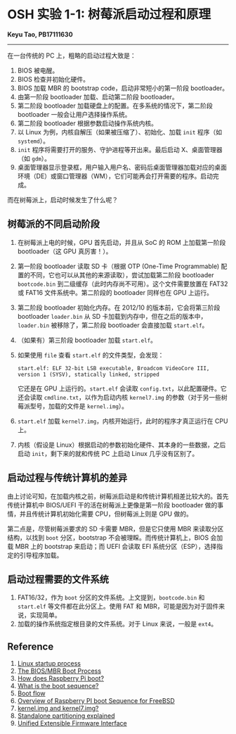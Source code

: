 # OSH 实验 1-1: 树莓派启动过程和原理

**Keyu Tao, PB17111630**

---

在一台传统的 PC 上，粗略的启动过程大致是：

1. BIOS 被电醒。
2. BIOS 检查并初始化硬件。
3. BIOS 加载 MBR 的 bootstrap code，启动非常短小的第一阶段 bootloader。
4. 由第一阶段 bootloader 加载、启动第二阶段 bootloader。
5. 第二阶段 bootloader 加载硬盘上的配置。在多系统的情况下，第二阶段 bootloader 一般会让用户选择操作系统。
6. 第二阶段 bootloader 根据参数启动操作系统内核。
7. 以 Linux 为例，内核自解压（如果被压缩了）、初始化、加载 `init` 程序（如 `systemd`）。
8. `init` 程序将需要打开的服务、守护进程等开出来。最后启动 X、桌面管理器（如 `gdm`）。
9. 桌面管理器显示登录框，用户输入用户名、密码后桌面管理器加载对应的桌面环境（DE）或窗口管理器（WM），它们可能再会打开需要的程序。启动完成。

而在树莓派上，启动时候发生了什么呢？

## 树莓派的不同启动阶段

1. 在树莓派上电的时候，GPU 首先启动，并且从 SoC 的 ROM 上加载第一阶段 bootloader（这 GPU 真厉害！）。

2. 第一阶段 bootloader 读取 SD 卡（根据 OTP (One-Time Programmable) 配置的不同，它也可以从其他的来源读取），尝试加载第二阶段 bootloader `bootcode.bin` 到二级缓存（此时内存尚不可用）。这个文件需要放置在 FAT32 或 FAT16 文件系统中。第二阶段的 bootloader 同样也在 GPU 上运行。

3. 第二阶段 bootloader 初始化内存。在 2012/10 的版本前，它会将第三阶段 bootloader `loader.bin` 从 SD 卡加载到内存中，但在之后的版本中，`loader.bin` 被移除了，第二阶段 bootloader 会直接加载 `start.elf`。

4. （如果有）第三阶段 bootloader 加载 `start.elf`。

5. 如果使用 `file` 查看 `start.elf` 的文件类型，会发现：

   ```
   start.elf: ELF 32-bit LSB executable, Broadcom VideoCore III, version 1 (SYSV), statically linked, stripped
   ```

   它还是在 GPU 上运行的。`start.elf` 会读取 `config.txt`，以此配置硬件。它还会读取 `cmdline.txt`，以作为启动内核 `kernel7.img` 的参数（对于另一些树莓派型号，加载的文件是 `kernel.img`）。

6. `start.elf` 加载 `kernel7.img`，内核开始运行，此时的程序才真正运行在 CPU 上。

7. 内核（假设是 Linux）根据启动的参数初始化硬件、其本身的一些数据，之后启动 `init`，剩下来的就和传统 PC 上启动 Linux 几乎没有区别了。

## 启动过程与传统计算机的差异

由上讨论可知，在加载内核之前，树莓派启动是和传统计算机相差比较大的。首先传统计算机中 BIOS/UEFI 干的活在树莓派上更像是第一阶段 bootloader 做的事情，并且传统计算机初始化需要 CPU，但树莓派上则是 GPU 做的。

第二点是，尽管树莓派要求的 SD 卡需要 MBR，但是它只使用 MBR 来读取分区结构，以找到 `boot` 分区，bootstrap 不会被理睬。而传统计算机上，BIOS 会加载 MBR 上的 bootstrap 来启动；而 UEFI 会读取 EFI 系统分区（ESP），选择指定的引导程序加载。

## 启动过程需要的文件系统

1. FAT16/32，作为 `boot` 分区的文件系统。上文提到，`bootcode.bin` 和 `start.elf` 等文件都在此分区上。使用 FAT 和 MBR，可能是因为对于固件来说，实现简单。
2. 加载的操作系统指定根目录的文件系统。对于 Linux 来说，一般是 `ext4`。

## Reference

1. [Linux startup process](https://en.wikipedia.org/wiki/Linux_startup_process)
2. [The BIOS/MBR Boot Process](https://neosmart.net/wiki/mbr-boot-process/)
3. [How does Raspberry Pi boot?](https://raspberrypi.stackexchange.com/questions/10489/how-does-raspberry-pi-boot)
4. [What is the boot sequence?](https://raspberrypi.stackexchange.com/questions/10442/what-is-the-boot-sequence)
5. [Boot flow](https://www.raspberrypi.org/documentation/hardware/raspberrypi/bootmodes/bootflow.md)
6. [Overview of Raspberry PI boot Sequence for FreeBSD](https://github.com/freebsd/crochet/tree/master/board/RaspberryPi/boot)
7. [kernel.img and kernel7.img?](https://www.raspberrypi.org/forums/viewtopic.php?t=101122)
8. [Standalone partitioning explained](https://github.com/raspberrypi/noobs/wiki/Standalone-partitioning-explained)
9. [Unified Extensible Firmware Interface](https://wiki.archlinux.org/index.php/Unified_Extensible_Firmware_Interface)